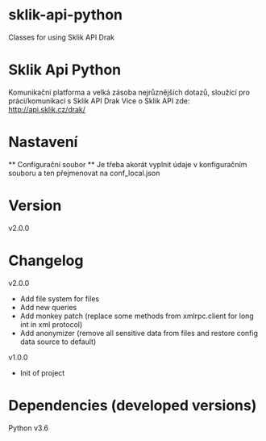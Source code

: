 # sklik-api-python
Classes for using Sklik API Drak


# Sklik Api Python
Komunikační platforma a velká zásoba nejrůznějších dotazů, sloužící pro práci/komunikaci s Sklik API Drak
Více o Sklik API zde: http://api.sklik.cz/drak/

# Nastavení
** Configurační soubor **
Je třeba akorát vyplnit údaje v konfiguračním souboru a ten přejmenovat na conf_local.json

# Version
v2.0.0

# Changelog
v2.0.0
* Add file system for files
* Add new queries
* Add monkey patch (replace some methods from xmlrpc.client for long int in xml protocol)
* Add anonymizer (remove all sensitive data from files and restore config data source to default)

v1.0.0
* Init of project

# Dependencies (developed versions)
Python v3.6 